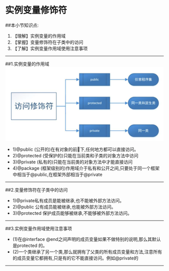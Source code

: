 # 实例变量修饰符

##本小节知识点:
1. 【理解】实例变量的作用域
2. 【掌握】变量修饰符在子类中的访问
3. 【了解】实例变量作用域使用注意事项
---

##1.实例变量的作用域
![](../images/oc/slblxsf.png)

- 1)@public (公开的)在有对象的前􏰀下,任何地方都可以直接访问。
- 2)@protected (受保护的)只能在当前类和子类的对象方法中访问
- 3)@private (私有的)只能在当前类的对象方法中才能直接访问
- 4)@package (框架级别的)作用域介于私有和公开之间,只要处于同一个框架中相当于@public,在框架外部相当于@private

---

##2.变量修饰符在子类中的访问
- 1)@private私有成员是能被继承,也不能被外部方法访问。
- 2)@public 公有成员能被继承,也能被外部方法访问。
- 3)@protected 保护成员能够被继承,不能够被外部方法访问。


---

##3.实例变量作用域使用注意事项
- (1)在@interface @end之间声明的成员变量如果不做特别的说明,那么其默认是protected 的。
- (2)一个类继承了另一个类,那么就拥有了父类的所有成员变量和方法,注意所有的成员变量它都拥有,只是有的它不能直接访问。例如@private的

---
